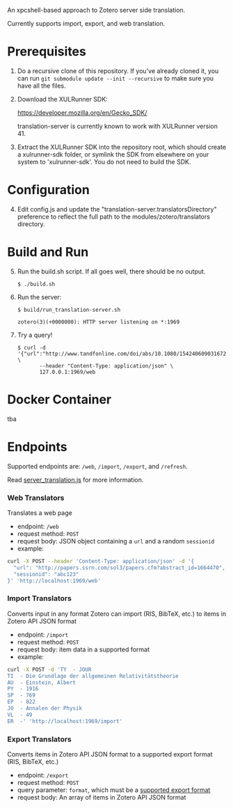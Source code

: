 An xpcshell-based approach to Zotero server side translation.

Currently supports import, export, and web translation.

Prerequisites
=============

1. Do a recursive clone of this repository. If you've already cloned it, you can run `git submodule update --init --recursive` to make sure you have all the files.

2. Download the XULRunner SDK:

   https://developer.mozilla.org/en/Gecko_SDK/
   
   translation-server is currently known to work with XULRunner version 41.

3. Extract the XULRunner SDK into the repository root, which should create a xulrunner-sdk folder, or symlink the SDK from elsewhere on your system to 'xulrunner-sdk'. You do not need to build the SDK.


Configuration
=============

4. Edit config.js and update the "translation-server.translatorsDirectory" preference to reflect the full path to the modules/zotero/translators directory.

Build and Run
=============

5. Run the build.sh script.  If all goes well, there should be no output.

   ```
   $ ./build.sh
   ```

6. Run the server:

   ```
   $ build/run_translation-server.sh 

   zotero(3)(+0000000): HTTP server listening on *:1969
   ```

7. Try a query!

   ```
   $ curl -d '{"url":"http://www.tandfonline.com/doi/abs/10.1080/15424060903167229","sessionid":"abc123"}' \
          --header "Content-Type: application/json" \
          127.0.0.1:1969/web
   ```

Docker Container
================
tba


Endpoints
=========

Supported endpoints are: `/web`, `/import`, `/export`, and `/refresh`.

Read [server_translation.js](./src/server_translation.js) for more information.

### Web Translators

Translates a web page

* endpoint: `/web`
* request method: `POST`
* request body: JSON object containing a `url` and a random `sessionid`
* example:
```bash
curl -X POST --header 'Content-Type: application/json' -d '{
  "url": "http://papers.ssrn.com/sol3/papers.cfm?abstract_id=1664470",
  "sessionid": "abc123"
}' 'http://localhost:1969/web'
```

### Import Translators

Converts input in any format Zotero can import (RIS, BibTeX, etc.) to items in Zotero API JSON format

* endpoint: `/import`
* request method: `POST`
* request body: item data in a supported format
* example:
```bash
curl -X POST -d 'TY  - JOUR
TI  - Die Grundlage der allgemeinen Relativitätstheorie
AU  - Einstein, Albert
PY  - 1916
SP  - 769
EP  - 822
JO  - Annalen der Physik
VL  - 49
ER  -' 'http://localhost:1969/import'
```

### Export Translators

Converts items in Zotero API JSON format to a supported export format (RIS, BibTeX, etc.)

* endpoint: `/export`
* request method: `POST`
* query parameter: `format`, which must be a [supported export format](https://github.com/zotero/translation-server/blob/master/src/server_translation.js#L31-43)
* request body: An array of items in Zotero API JSON format

